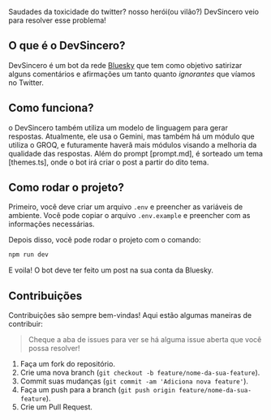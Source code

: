 Saudades da toxicidade do twitter? nosso herói(ou vilão?) DevSincero veio para resolver esse problema! 

## O que é o DevSincero?

DevSincero é um bot da rede [Bluesky](https://bsky.app/) que tem como objetivo satirizar alguns comentários e afirmações um tanto quanto _ignorantes_ que víamos no Twitter.

## Como funciona?
o DevSincero também utiliza um modelo de linguagem para gerar respostas. Atualmente, ele usa o Gemini, mas também há um módulo que utiliza o GROQ, e futuramente haverã mais módulos visando a melhoria da qualidade das respostas.
Além do prompt [prompt.md], é sorteado um tema [themes.ts], onde o bot irá criar o post a partir do dito tema.

## Como rodar o projeto?

Primeiro, você deve criar um arquivo `.env` e preencher as variáveis de ambiente. Você pode copiar o arquivo `.env.example` e preencher com as informações necessárias.

Depois disso, você pode rodar o projeto com o comando:

```bash
npm run dev
```

E voila! O bot deve ter feito um post na sua conta da Bluesky.

## Contribuições

Contribuições são sempre bem-vindas! Aqui estão algumas maneiras de contribuir:
> Cheque a aba de issues para ver se há alguma issue aberta que você possa resolver!
1. Faça um fork do repositório.
2. Crie uma nova branch (`git checkout -b feature/nome-da-sua-feature`).
3. Commit suas mudanças (`git commit -am 'Adiciona nova feature'`).
4. Faça um push para a branch (`git push origin feature/nome-da-sua-feature`).
5. Crie um Pull Request.
